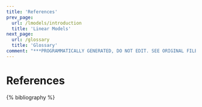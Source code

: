 ```yaml
---
title: 'References'
prev_page:
  url: /lmodels/introduction
  title: 'Linear Models'
next_page:
  url: /glossary
  title: 'Glossary'
comment: "***PROGRAMMATICALLY GENERATED, DO NOT EDIT. SEE ORIGINAL FILES IN /content***"
---
```

# References

{% bibliography %}